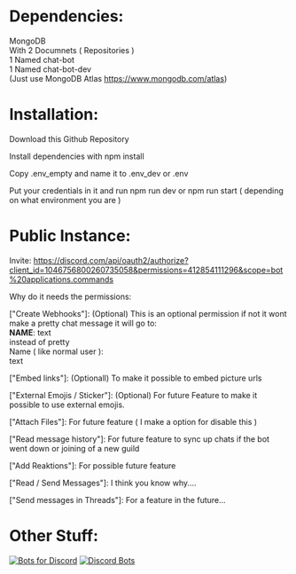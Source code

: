 #  Dependencies:

MongoDB <br>
With 2 Documnets ( Repositories ) <br>
1 Named chat-bot <br>
1 Named chat-bot-dev <br>
(Just use MongoDB Atlas https://www.mongodb.com/atlas)

#  Installation:

Download this Github Repository 

Install dependencies with npm install

Copy .env_empty and name it to .env_dev or .env

Put your credentials in it and run npm run dev or npm run start ( depending on what environment you are )

#  Public Instance:

Invite: https://discord.com/api/oauth2/authorize?client_id=1046756800260735058&permissions=412854111296&scope=bot%20applications.commands

Why do it needs the permissions:

["Create Webhooks"]: (Optional) This is an optional permission if not it wont make a pretty chat message it will go to: <br>
**NAME**: text<br>
instead of pretty<br>
Name ( like normal user ):<br>
text

["Embed links"]: (Optionall) To make it possible to embed picture urls

["External Emojis / Sticker"]: (Optional)  For future Feature to make it possible to use external emojis.

["Attach Files"]: For future feature ( I make a option for disable this )

["Read message history"]: For future feature to sync up chats if the bot went down or joining of a new guild

["Add Reaktions"]: For possible future feature

["Read / Send Messages"]: I think you know why....

["Send messages in Threads"]: For a feature in the future...



# Other Stuff:

 [![Bots for Discord](https://discords.com/bots/api/bot/1046756800260735058/widget)](https://discords.com/bots/bots/1046756800260735058)
 [![Discord Bots](https://top.gg/api/widget/1046756800260735058.svg)](https://top.gg/bot/1046756800260735058)
